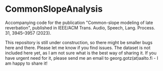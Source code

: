 # CommonSlopeAnalysis

Accompanying code for the publication "Common-slope modeling of late reverbation", published in IEEE/ACM Trans. Audio, Speech, Lang. Process. 31, 3945–3957 (2023).

This repository is still under construction, so there might be smaller bugs here and there. Please let me know if you find issues. The dataset is not included here yet, as I am not sure what is the best way of sharing it. If you have urgent need for it, please send me an email to georg.gotz(at)aalto.fi - I am happy to share it!
  
